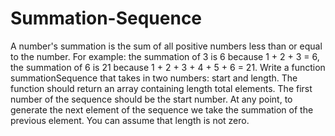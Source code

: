 # Summation-Sequence

A number's summation is the sum of all positive numbers less than or equal to the number. For example: the summation of 3 is 6 because 1 + 2 + 3 = 6, the summation of 6 is 21 because 1 + 2 + 3 + 4 + 5 + 6 = 21. Write a function summationSequence that takes in two numbers: start and length. The function should return an array containing length total elements. The first number of the sequence should be the start number. At any point, to generate the next element of the sequence we take the summation of the previous element. You can assume that length is not zero.
